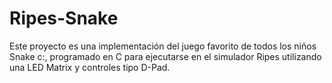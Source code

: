 # Ripes-Snake
Este proyecto es una implementación del juego favorito de todos los niños Snake c:, programado en C para ejecutarse en el simulador Ripes utilizando una LED Matrix y controles tipo D-Pad.
